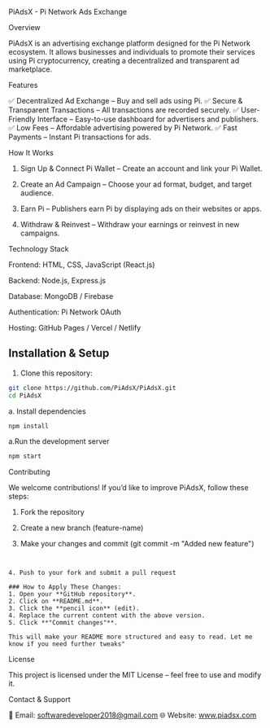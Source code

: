 PiAdsX - Pi Network Ads Exchange

Overview

PiAdsX is an advertising exchange platform designed for the Pi Network ecosystem. It allows businesses and individuals to promote their services using Pi cryptocurrency, creating a decentralized and transparent ad marketplace.

Features

✅ Decentralized Ad Exchange – Buy and sell ads using Pi.
✅ Secure & Transparent Transactions – All transactions are recorded securely.
✅ User-Friendly Interface – Easy-to-use dashboard for advertisers and publishers.
✅ Low Fees – Affordable advertising powered by Pi Network.
✅ Fast Payments – Instant Pi transactions for ads.

How It Works

1. Sign Up & Connect Pi Wallet – Create an account and link your Pi Wallet.


2. Create an Ad Campaign – Choose your ad format, budget, and target audience.


3. Earn Pi – Publishers earn Pi by displaying ads on their websites or apps.


4. Withdraw & Reinvest – Withdraw your earnings or reinvest in new campaigns.



Technology Stack

Frontend: HTML, CSS, JavaScript (React.js)

Backend: Node.js, Express.js

Database: MongoDB / Firebase

Authentication: Pi Network OAuth

Hosting: GitHub Pages / Vercel / Netlify

## Installation & Setup
1. Clone this repository:

```sh
git clone https://github.com/PiAdsX/PiAdsX.git
cd PiAdsX
```
a. Install dependencies

```sh
npm install
```
a.Run the development server

```sh
npm start
```
Contributing

We welcome contributions! If you’d like to improve PiAdsX, follow these steps:

1. Fork the repository


2. Create a new branch (feature-name)


3. Make your changes and commit (git commit -m "Added new feature")

```git commit -m "Added new feature"


4. Push to your fork and submit a pull request

### How to Apply These Changes:
1. Open your **GitHub repository**.
2. Click on **README.md**.
3. Click the **pencil icon** (edit).
4. Replace the current content with the above version.
5. Click **"Commit changes"**.

This will make your README more structured and easy to read. Let me know if you need further tweaks"
```

License

This project is licensed under the MIT License – feel free to use and modify it.

Contact & Support

📧 Email: softwaredeveloper2018@gmail.com
🌐 Website: www.piadsx.com

